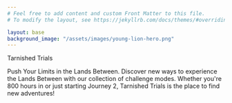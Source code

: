 ```yaml
---
# Feel free to add content and custom Front Matter to this file.
# To modify the layout, see https://jekyllrb.com/docs/themes/#overriding-theme-defaults

layout: base
background_image: "/assets/images/young-lion-hero.png"
---
```


<div class="hero">
    <div class="hero-title" role="heading" aria-level="2">Tarnished Trials</div>
    <p class="hero-description">
        Push Your Limits in the Lands Between. Discover new ways to experience the Lands Between with our collection of challenge modes. Whether you're 800 hours in or just starting Journey 2, Tarnished Trials is the place to find new adventures!
    </p>
</div>

